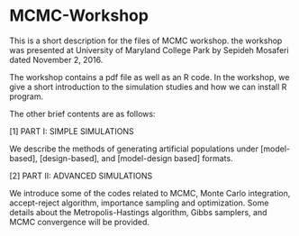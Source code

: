 # MCMC-Workshop

This is a short description for the files of MCMC workshop. the workshop was presented at University of Maryland 
College Park by Sepideh Mosaferi dated November 2, 2016.

The workshop contains a pdf file as well as an R code. In the workshop, we give a short introduction to the simulation studies and
how we can install R program. 

The other brief contents are as follows:

[1] PART I: SIMPLE SIMULATIONS

We describe the methods of generating artificial populations under [model-based], [design-based], and
[model-design based] formats.

[2] PART II: ADVANCED SIMULATIONS

We introduce some of the codes related to MCMC, Monte Carlo integration, accept-reject algorithm, importance sampling
and optimization. Some details about the Metropolis-Hastings algorithm, Gibbs samplers, and MCMC convergence will be provided.
